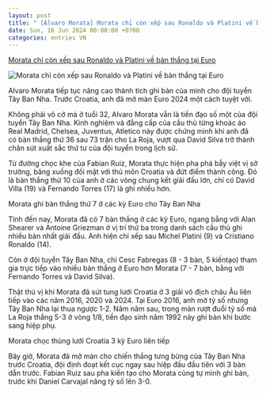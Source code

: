 ```yaml
---
layout: post
title: " [Álvaro Morata] Morata chỉ còn xếp sau Ronaldo và Platini về bàn thắng tại Euro"
date: Sun, 16 Jun 2024 00:00:00 +0700
categories: entries VN
---
```

[Morata chỉ còn xếp sau Ronaldo và Platini về bàn thắng tại Euro](https://webthethao.vn/euro/morata-chi-con-xep-sau-ronaldo-va-platini-ve-ban-thang-tai-euro-21SjnJUSR.htm)

![Morata chỉ còn xếp sau Ronaldo và Platini về bàn thắng tại Euro](https://cdnmedia.webthethao.vn/thumb/720-405/uploads/2024-06-15/tay-ban-nha-thang-croatia.jpeg)

Alvaro Morata tiếp tục nâng cao thành tích ghi bàn của mình cho đội tuyển Tây Ban Nha. Trước Croatia, anh đã mở màn Euro 2024 một cách tuyệt vời.

Không phải vô cớ mà ở tuổi 32, Alvaro Morata vẫn là tiền đạo số một của đội tuyển Tây Ban Nha. Kinh nghiệm và đẳng cấp của cầu thủ từng khoác áo Real Madrid, Chelsea, Juventus, Atletico này được chứng minh khi anh đã có bàn thắng thứ 36 sau 73 trận cho La Roja, vượt qua David Silva trở thành chân sút xuất sắc thứ tư của đội tuyển trong lịch sử.

Từ đường chọc khe của Fabian Ruiz, Morata thực hiện pha phá bẫy việt vị sở trường, băng xuống đối mặt với thủ môn Croatia và đứt điểm thành công. Đó là bàn thắng thứ 10 của anh ở các vòng chung kết giải đấu lớn, chỉ có David Villa (19) và Fernando Torres (17) là ghi nhiều hơn.

Morata ghi bàn thắng thứ 7 ở các kỳ Euro cho Tây Ban Nha

Tính đến nay, Morata đã có 7 bàn thắng ở các kỳ Euro, ngang bằng với Alan Shearer và Antoine Griezman ở vị trí thứ ba trong danh sách cầu thủ ghi nhiều bàn nhất giải đấu. Anh hiện chỉ xếp sau Michel Platini (9) và Cristiano Ronaldo (14).

Còn ở đội tuyển Tây Ban Nha, chỉ Cesc Fabregas (8 - 3 bàn, 5 kiến ​​tạo) tham gia trực tiếp vào nhiều bàn thắng ở Euro hơn Morata (7 - 7 bàn, bằng với Fernando Torres và David Silva).

Thật thú vị khi Morata đã sút tung lưới Croatia ở 3 giải vô địch châu Âu liên tiếp vào các năm 2016, 2020 và 2024. Tại Euro 2016, anh mở tỷ số nhưng Tây Ban Nha lại thua ngược 1-2. Năm năm sau, trong màn rượt đuổi tỷ số mà La Roja thắng 5-3 ở vòng 1/8, tiền đạo sinh năm 1992 này ghi bàn khi bước sang hiệp phụ.

Morata chọc thủng lưới Croatia 3 kỳ Euro liên tiếp

Bây giờ, Morata đã mở màn cho chiến thắng tưng bừng của Tây Ban Nha trước Croatia, đội định đoạt kết cục ngay sau hiệp đấu đầu tiên với 3 bàn dẫn trước. Fabian Ruiz sau pha kiến tạo cho Morata cũng tự mình ghi bàn, trước khi Daniel Carvajal nâng tỷ số lên 3-0.


